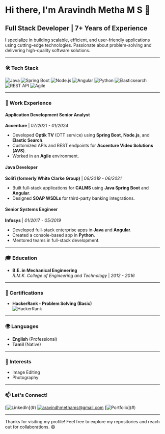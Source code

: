 # Hi there, I'm Aravindh Metha M S 👋

## Full Stack Developer | 7+ Years of Experience

I specialize in building scalable, efficient, and user-friendly applications using cutting-edge technologies. Passionate about problem-solving and delivering high-quality software solutions.

---

### 🛠️ Tech Stack

![Java](https://img.shields.io/badge/Java-ED8B00?style=for-the-badge&logo=openjdk&logoColor=white)
![Spring Boot](https://img.shields.io/badge/Spring_Boot-6DB33F?style=for-the-badge&logo=spring&logoColor=white)
![Node.js](https://img.shields.io/badge/Node.js-339933?style=for-the-badge&logo=nodedotjs&logoColor=white)
![Angular](https://img.shields.io/badge/Angular-DD0031?style=for-the-badge&logo=angular&logoColor=white)
![Python](https://img.shields.io/badge/Python-3776AB?style=for-the-badge&logo=python&logoColor=white)
![Elasticsearch](https://img.shields.io/badge/Elasticsearch-005571?style=for-the-badge&logo=elasticsearch&logoColor=white)
![REST API](https://img.shields.io/badge/REST_API-FF6F61?style=for-the-badge&logo=rest&logoColor=white)
![Agile](https://img.shields.io/badge/Agile-009688?style=for-the-badge&logo=agile&logoColor=white)

---

### 💼 Work Experience

#### **Application Development Senior Analyst**  
**Accenture** | *07/2021 - 01/2024*  
- Developed **Optik TV** (OTT service) using **Spring Boot**, **Node.js**, and **Elastic Search**.  
- Customized APIs and REST endpoints for **Accenture Video Solutions (AVS)**.  
- Worked in an **Agile** environment.

#### **Java Developer**  
**Solifi (formerly White Clarke Group)** | *06/2019 - 06/2021*  
- Built full-stack applications for **CALMS** using **Java Spring Boot** and **Angular**.  
- Designed **SOAP WSDLs** for third-party banking integrations.

#### **Senior Systems Engineer**  
**Infosys** | *01/2017 - 05/2019*  
- Developed full-stack enterprise apps in **Java** and **Angular**.  
- Created a console-based app in **Python**.  
- Mentored teams in full-stack development.

---

### 🎓 Education

- **B.E. in Mechanical Engineering**  
  *R.M.K. College of Engineering and Technology* | *2012 - 2016*

---

### 📜 Certifications

- **HackerRank - Problem Solving (Basic)**  
  ![HackerRank](https://img.shields.io/badge/HackerRank-2EC866?style=for-the-badge&logo=hackerrank&logoColor=white)

---

### 🌍 Languages

- **English** (Professional)  
- **Tamil** (Native)

---

### 🎨 Interests

- Image Editing  
- Photography

---

### 📫 Let's Connect!

[![[LinkedIn](https://www.linkedin.com/in/aravindhmetha/)](https://img.shields.io/badge/LinkedIn-0077B5?style=for-the-badge&logo=linkedin&logoColor=white)](#)
[![aravindhmethams@gmail.com](https://img.shields.io/badge/Email-D14836?style=for-the-badge&logo=gmail&logoColor=white)](#)
[![[Portfolio](https://github.com/aravindhmetha)](https://img.shields.io/badge/Portfolio-FF6F61?style=for-the-badge&logo=google-chrome&logoColor=white)](#)

---

Thanks for visiting my profile! Feel free to explore my repositories and reach out for collaborations. 😄
